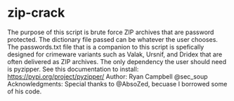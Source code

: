   
# zip-crack
The purpose of this script is brute force ZIP archives that are password protected. 
The dictionary file passed can be whatever the user chooses.
The passwords.txt file that is a companion to this script is spefically designed for crimeware variants such as Valak, Ursnif, and Dridex that are often delivered as ZIP archives.
The only dependency the user should need is pyzipper. See this documentation to install: https://pypi.org/project/pyzipper/
Author: Ryan Campbell @sec_soup
Acknowledgments: Special thanks to @AbsoZed, becuase I borrowed some of his code. 
